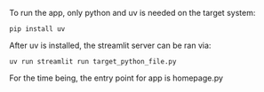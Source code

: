To run the app, only python and uv is needed on the target system:
```
pip install uv
```

After uv is installed, the streamlit server can be ran via:
```
uv run streamlit run target_python_file.py
```

For the time being, the entry point for app is homepage.py
